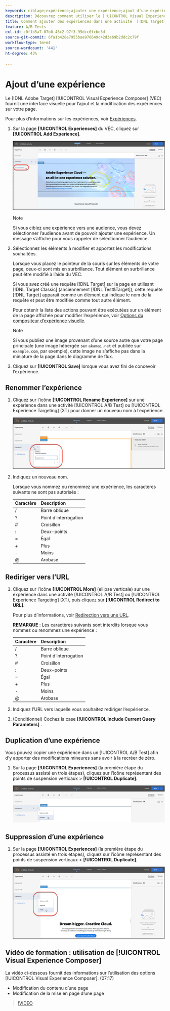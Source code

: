 ```yaml
---
keywords: ciblage;expérience;ajouter une expérience;ajout d’une expérience
description: Découvrez comment utiliser le [!UICONTROL Visual Experience Composer] (VEC) dans  [!DNL Adobe Target].
title: Comment ajouter des expériences dans une activité  [!DNL Target] A/B ?
feature: A/B Tests
exl-id: c0f1b5a7-07b0-46c2-97f3-95dcc0fcbe3d
source-git-commit: 6fa1b428e7955bae976649c42d3eb9b2ddc2c79f
workflow-type: tm+mt
source-wordcount: '441'
ht-degree: 43%

---
```


# Ajout d’une expérience

Le [!DNL Adobe Target] [!UICONTROL Visual Experience Composer] (VEC) fournit une interface visuelle pour l’ajout et la modification des expériences sur votre page.

Pour plus d’informations sur les expériences, voir [Expériences](/help/main/c-experiences/experiences.md#concept_A2E10F6AFB3D4AEAB6951EE14688848D).

1. Sur la page **[!UICONTROL Experiences]** du VEC, cliquez sur **[!UICONTROL Add Experience]**.

   ![Option Ajouter une expérience](/help/main/c-activities/t-test-ab/t-test-create-ab/assets/add-experience.png)

   >[!NOTE]
   >
   >Si vous ciblez une expérience vers une audience, vous devez sélectionner l’audience avant de pouvoir ajouter une expérience. Un message s’affiche pour vous rappeler de sélectionner l’audience.

1. Sélectionnez les éléments à modifier et apportez les modifications souhaitées.

   Lorsque vous placez le pointeur de la souris sur les éléments de votre page, ceux-ci sont mis en surbrillance. Tout élément en surbrillance peut être modifié à l’aide du VEC.

   Si vous avez créé une requête [!DNL Target] sur la page en utilisant [!DNL Target Classic] (anciennement [!DNL Test&Target]), cette requête [!DNL Target] apparaît comme un élément qui indique le nom de la requête et peut être modifiée comme tout autre élément.

   Pour obtenir la liste des actions pouvant être exécutées sur un élément de la page affichée pour modifier l’expérience, voir [Options du compositeur d’expérience visuelle](/help/main/c-experiences/c-visual-experience-composer/viztarget-options.md).

   >[!NOTE]
   >
   >Si vous publiez une image provenant d’une source autre que votre page principale (une image hébergée sur `akamai.net` et publiée sur `example.com`, par exemple), cette image ne s’affiche pas dans la miniature de la page dans le diagramme de flux.

1. Cliquez sur **[!UICONTROL Save]** lorsque vous avez fini de concevoir l’expérience.

## Renommer l’expérience

1. Cliquez sur l’icône **[!UICONTROL Rename Experience]** sur une expérience dans une activité [!UICONTROL A/B Test] ou [!UICONTROL Experience Targeting] (XT) pour donner un nouveau nom à l’expérience.

   ![Renommer l’expérience](/help/main/c-activities/t-test-ab/t-test-create-ab/assets/rename-experience.png)

2. Indiquez un nouveau nom.

   Lorsque vous nommez ou renommez une expérience, les caractères suivants ne sont pas autorisés :

   | Caractère | Description |
   |--- |--- |
   | / | Barre oblique |
   | ? | Point d’interrogation |
   | # | Croisillon |
   | : | Deux-points |
   | = | Égal |
   | + | Plus |
   | - | Moins |
   | @ | Arobase |

## Rediriger vers l’URL

1. Cliquez sur l’icône **[!UICONTROL More]** (ellipse verticale) sur une expérience dans une activité [!UICONTROL A/B Test] ou [!UICONTROL Experience Targeting] (XT), puis cliquez sur **[!UICONTROL Redirect to URL]**.

   Pour plus d’informations, voir [Redirection vers une URL](/help/main/c-experiences/c-visual-experience-composer/redirect-offer.md).

   **REMARQUE** : Les caractères suivants sont interdits lorsque vous nommez ou renommez une expérience :

   | Caractère | Description |
   |--- |--- |
   | / | Barre oblique |
   | ? | Point d’interrogation |
   | # | Croisillon |
   | : | Deux-points |
   | = | Égal |
   | + | Plus |
   | - | Moins |
   | @ | Arobase |

1. Indiquez l’URL vers laquelle vous souhaitez rediriger l’expérience.

1. (Conditionnel) Cochez la case **[!UICONTROL Include Current Query Parameters]** .

## Duplication d’une expérience

Vous pouvez copier une expérience dans un [!UICONTROL A/B Test] afin d’y apporter des modifications mineures sans avoir à la recréer de zéro.

1. Sur la page **[!UICONTROL Experiences]** (la première étape du processus assisté en trois étapes), cliquez sur l’icône représentant des points de suspension verticaux > **[!UICONTROL Duplicate]**.

   ![Option de duplication d’une expérience](/help/main/c-activities/t-test-ab/t-test-create-ab/assets/duplicate-experience.png)

## Suppression d’une expérience

1. Sur la page **[!UICONTROL Experiences]** (la première étape du processus assisté en trois étapes), cliquez sur l’icône représentant des points de suspension verticaux > **[!UICONTROL Duplicate]**.

   ![Option de suppression d’une expérience](/help/main/c-activities/t-test-ab/t-test-create-ab/assets/delete-experience.png)

## Vidéo de formation : utilisation de [!UICONTROL Visual Experience Composer]

La vidéo ci-dessous fournit des informations sur l’utilisation des options [!UICONTROL Visual Experience Composer]. (07:17)

* Modification du contenu d’une page
* Modification de la mise en page d’une page

>[!VIDEO](https://video.tv.adobe.com/v/17399)
